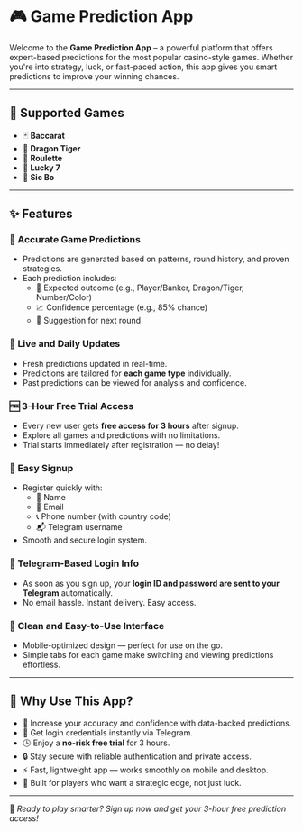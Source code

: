 # 🎮 Game Prediction App

Welcome to the **Game Prediction App** – a powerful platform that offers expert-based predictions for the most popular casino-style games. Whether you're into strategy, luck, or fast-paced action, this app gives you smart predictions to improve your winning chances.

---

## 🎲 Supported Games

- 🃏 **Baccarat**
- 🐉 **Dragon Tiger**
- 🎡 **Roulette**
- 🎰 **Lucky 7**
- 🎲 **Sic Bo**

---

## ✨ Features

### 🧠 Accurate Game Predictions
- Predictions are generated based on patterns, round history, and proven strategies.
- Each prediction includes:
  - 🔢 Expected outcome (e.g., Player/Banker, Dragon/Tiger, Number/Color)
  - 📈 Confidence percentage (e.g., 85% chance)
  - 🎯 Suggestion for next round

### 📆 Live and Daily Updates
- Fresh predictions updated in real-time.
- Predictions are tailored for **each game type** individually.
- Past predictions can be viewed for analysis and confidence.

### 🆓 3-Hour Free Trial Access
- Every new user gets **free access for 3 hours** after signup.
- Explore all games and predictions with no limitations.
- Trial starts immediately after registration — no delay!

### 🔐 Easy Signup
- Register quickly with:
  - 👤 Name
  - 📧 Email
  - 📞 Phone number (with country code)
  - 📬 Telegram username
- Smooth and secure login system.

### 📩 Telegram-Based Login Info
- As soon as you sign up, your **login ID and password are sent to your Telegram** automatically.
- No email hassle. Instant delivery. Easy access.

### 📱 Clean and Easy-to-Use Interface
- Mobile-optimized design — perfect for use on the go.
- Simple tabs for each game make switching and viewing predictions effortless.

---

## 🎁 Why Use This App?

- 🎯 Increase your accuracy and confidence with data-backed predictions.
- 💬 Get login credentials instantly via Telegram.
- 🕒 Enjoy a **no-risk free trial** for 3 hours.
- 🔒 Stay secure with reliable authentication and private access.
- ⚡ Fast, lightweight app — works smoothly on mobile and desktop.
- 🧠 Built for players who want a strategic edge, not just luck.

---

📣 _Ready to play smarter? Sign up now and get your 3-hour free prediction access!_
